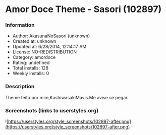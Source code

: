 # Amor Doce Theme - Sasori (102897)

### Information
- Author: AkasunaNoSasori (unknown)
- Created at: unknown
- Updated at: 6/28/2014, 12:14:17 AM
- License: NO-REDISTRIBUTION
- Category: amordoce
- Rating: undefined
- Total installs: 128
- Weekly installs: 0


### Description
Theme feito por mim,KashiwasakiMavis.Me avise se pegar.


### Screenshots (links to userstyles.org)
![https://userstyles.org/style_screenshots/102897-after.png](https://userstyles.org/style_screenshots/102897-after.png)


